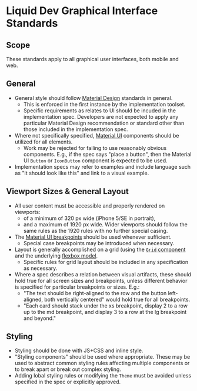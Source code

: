 # Liquid Dev Graphical Interface Standards

## Scope

These standards apply to all graphical user interfaces, both mobile and web.

## General

* General style should follow [Material Design](https://material.io/) standards in general.
  * This is enforced in the first instance by the implementation toolset.
  * Specific requirements as relates to UI should be incuded in the implementation spec. Developers are not expected to apply any particular Material Design recommendation or standard other than those included in the implementation spec.
* Where not specifically specified, [Material UI](https://material-ui.com/) components should be utilized for all elements.
  * Work may be rejected for failing to use reasonably obvious components. E.g., if the spec says "place a button", then the Material UI `Button` or `IconButton` component is expected to be used.
* Implementation specs may refer to examples and include language such as "It should look like this" and link to a visual example.

## Viewport Sizes & General Layout

* All user content must be accessible and properly rendered on viewports:
  * of a minimum of 320 px wide (iPhone 5/SE in portrait),
  * and a maximum of 1920 px wide. Wider viewports should follow the same rules as the 1920 rules with no further special casing.
* The [Material UI breakpoints](https://material-ui.com/layout/breakpoints/) should be used whenever sufficient.
  * Special case breakpoints may be introduced when necessary.
* Layout is generally accomplished on a grid (using the [`Grid` component](https://material-ui.com/layout/grid/) and the underlying [flexbox model](https://developer.mozilla.org/en-US/docs/Learn/CSS/CSS_layout/Flexbox).
  * Specific rules for grid layout should be included in any specification as necessary.
* Where a spec describes a relation between visual artifacts, these should hold true for all screen sizes and breakpoints, unless different behavior is specified for particular breakpoints or sizes. E.g.:
  * "The text should be right-aligned to the row and the button left-aligned, both vertically centered" would hold true for all breakpoints.
  * "Each card should stack under the xs breakpoint, display 2 to a row up to the md breakpoint, and display 3 to a row at the lg breakpoint and beyond."

## Styling

* Styling should be done with JS+CSS and inline style.
* "Styling components" should be used where appropriate. These may be used to abstract common styling rules affecting multiple components or to break apart or break out complex styling.
* Adding lobal styling rules or modifying the `Theme` must be avoided unless specified in the spec or explicitly approved.
